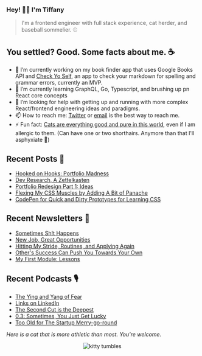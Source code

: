 ### Hey! 👋🏽 I'm Tiffany

> I'm a frontend engineer with full stack experience, cat herder, and baseball sommelier. ⚾


## You settled? Good. Some facts about me. ☕
- 🔭 I’m currently working on my book finder app that uses Google Books API and [Check Yo Self](https://check-yoself.app/), an app to check your markdown for spelling and grammar errors, currently an MVP.
- 🌱 I’m currently learning GraphQL, Go, Typescript, and brushing up pn React core concepts
- 🤔 I’m looking for help with getting up and running with more complex React/frontend engineering ideas and paradigms.
- 📫 How to reach me: [Twitter](https://twitter.com/tiffanywhitedev) or <a href="mailto:tiffany@tiffanyrwhite.com">email</a> is the best way to reach me.
- ⚡ Fun fact: [Cats are everything good and pure in this world](https://twhite96.github.io/v2/offline.html), even if I am allergic to them. (Can have one or two shorthairs. Anymore than that I'll asphyxiate 🙁)

## Recent Posts 📝

<!--START_SECTION:feed-->
* [Hooked on Hooks: Portfolio Madness](https:&#x2F;&#x2F;tiffanywhite.dev&#x2F;2020&#x2F;09&#x2F;14&#x2F;hooked-on-hooks-portfolio-madness&#x2F;)
* [Dev Research, A Zettelkasten](https:&#x2F;&#x2F;tiffanywhite.dev&#x2F;2020&#x2F;08&#x2F;03&#x2F;dev-research-a-zettelkasten&#x2F;)
* [Portfolio Redesign Part 1: Ideas](https:&#x2F;&#x2F;tiffanywhite.dev&#x2F;2020&#x2F;07&#x2F;08&#x2F;portfolio-redesign-part-1-ideas&#x2F;)
* [Flexing My CSS Muscles by Adding A Bit of Panache](https:&#x2F;&#x2F;tiffanywhite.dev&#x2F;2020&#x2F;06&#x2F;26&#x2F;flexing-my-css-muscles-by-adding-a-bit-of-panache&#x2F;)
* [CodePen for Quick and Dirty Prototypes for Learning CSS](https:&#x2F;&#x2F;tiffanywhite.dev&#x2F;2020&#x2F;05&#x2F;25&#x2F;codepen-for-quick-and-dirty-prototypes-for-learning-css&#x2F;)
<!--END_SECTION:feed-->


## Recent Newsletters 📰

<!--START_SECTION:newsletters-->
* [Sometimes Sh!t Happens](https:&#x2F;&#x2F;buttondown.email&#x2F;tiffanywhite&#x2F;archive&#x2F;sometimes-sht-happens&#x2F;)
* [New Job, Great Opportunities](https:&#x2F;&#x2F;buttondown.email&#x2F;tiffanywhite&#x2F;archive&#x2F;new-job-great-opportunities&#x2F;)
* [Hitting My Stride, Routines, and Applying Again](https:&#x2F;&#x2F;buttondown.email&#x2F;tiffanywhite&#x2F;archive&#x2F;hitting-my-stride-routines-and-applying-again&#x2F;)
* [Other&#39;s Success Can Push You Towards Your Own](https:&#x2F;&#x2F;buttondown.email&#x2F;tiffanywhite&#x2F;archive&#x2F;others-success-can-push-you-towards-your-own&#x2F;)
* [My First Module: Lessons](https:&#x2F;&#x2F;buttondown.email&#x2F;tiffanywhite&#x2F;archive&#x2F;my-first-module-lessons&#x2F;)
<!--END_SECTION:newsletters-->

## Recent Podcasts 🎙️

<!--START_SECTION:podcasts-->
* [The Ying and Yang of Fear](https:&#x2F;&#x2F;goodfirstissue.org&#x2F;episodes&#x2F;the-ying-and-yang-of-fear-Y6Fq0dxW)
* [Links on LinkedIn](https:&#x2F;&#x2F;goodfirstissue.org&#x2F;episodes&#x2F;links-on-linkedin-H5YAopRf)
* [The Second Cut is the Deepest](https:&#x2F;&#x2F;goodfirstissue.org&#x2F;episodes&#x2F;the-second-cut-is-the-deepest-ottg2qQJ)
* [0.3: Sometimes, You Just Get Lucky](https:&#x2F;&#x2F;goodfirstissue.org&#x2F;episodes&#x2F;03-sometimes-you-just-get-lucky-NYmM1OS1)
* [Too Old for The Startup Merry-go-round](https:&#x2F;&#x2F;goodfirstissue.org&#x2F;episodes&#x2F;too-old-for-the-startup-merry-go-round-wR5slbvk)
<!--END_SECTION:podcasts-->

*Here is a cat that is more athletic than most. You're welcome.*

<div align="center">
  <img src="https://p179.p0.n0.cdn.getcloudapp.com/items/d5uWdxX1/crazy-kitty.gif" alt="kitty tumbles" />
</div>